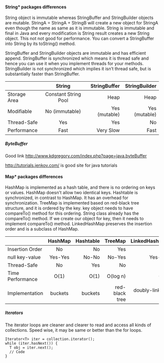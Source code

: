 #### String* packages differences
String object is immutable whereas StringBuffer and StringBuilder objects are mutable.
StringA = StringA + StringB will create a new object for StringA even though the name as same as it is immutable. String is immutable and final in Java and every modification is String result creates a new String object. This not not good for performance. You can convert a StringBuffer into String by its toString() method.

StringBuffer and StringBuilder objects are immutable and has efficient append. 
StringBuffer is synchronized which means it is thread safe and hence you can use it when you implement threads for your methods.
StringBuilder is not synchronized which implies it isn’t thread safe, but is substantially faster than StringBuffer.

|               | String                | StringBuffer        | StringBuilder       |
| ------------- |:---------------------:| -------------------:| -------------------:|
| Storage Area  | Constant String Pool  | Heap                | Heap                | 
| Modifiable    | No (immutable)        |   Yes (mutable)     | Yes (mutable)       |
| Thread-Safe   | Yes                   |    Yes              | No                  |
| Performance   | Fast                  | Very Slow           | Fast                |

##### ByteBuffer
Good link http://www.kdgregory.com/index.php?page=java.byteBuffer

http://tutorials.jenkov.com/ is good site for java tutorials

#### Map* packages differences
HashMap is implemented as a hash table, and there is no ordering on keys or values. HashMap doesn't allow two identical keys.
Hashtable is synchronized, in contrast to HashMap. It has an overhead for synchronization.
TreeMap is implemented based on red-black tree structure, and it is ordered by the key. key object needs to have compareTo() method for this ordering. String class already has the compareTo() method. If we create our object for key, then it needs to implement compareTo() method.
LinkedHashMap preserves the insertion order and is a subclass of HashMap.

|                  | HashMap      | Hashtable     | TreeMap           | LinkedHashMap       |
| ---------------- |:------------:| -------------:| -----------------:|--------------------:|
| Insertion Order  | No           | No            | Yes               | Yes                 |
| null key-value   | Yes-Yes      | No-No         | No-Yes            | Yes-Yes             |
| Thread-Safe      | No           | Yes           | No                | No                  |
| Time Performance | O(1)         | O(1)          | O(log n)          | O(1)                |
| Implementation   | buckets      | buckets       | red-black tree    | doubly-linked-list  |

##### Iterators
The iterator loops are cleaner and clearer to read and access all kinds of collections. Speed wise, it may be same or better than the for loops.
```
Iterator<T> iter = collection.iterator();
while (iter.hasNext()) {
  T obj = iter.next();
  // Code
}
```


